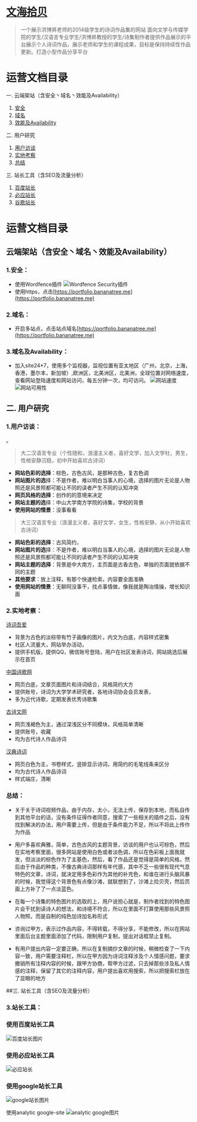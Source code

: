 # [文海拾贝](https://portfolio.bananatree.me)

 > 一个展示洪博昇老师的2014级学生的诗词作品集的网站 面向文学与传媒学院的学生/汉语言专业学生/洪博昇教授的学生/诗集制作者提供作品展示的平台展示个人诗词作品，展示老师和学生的课程成果，目标是保持持续性作品更新。打造小型作品分享平台

# 运营文档目录

一. 云端架站（含安全丶域名丶效能及Availability）
 1. [安全](#011)
 2. [域名](#012)
 3. [效能及Availability](#013)
 
二. 用户研究
 1. [用户访谈](#021)
 2. [实地考察](#022)
 3. [总结](#023)
 
三. 站长工具（含SEO及流量分析）
 1. [百度站长](#031)
 2. [必应站长](#032)
 3. [谷歌站长](#033)


# 运营文档目录
## 云端架站（含安全丶域名丶效能及Availability）
### <a id="011">1.安全：</a>

- 使用Wordfence插件
![Wordfence Security插件](https://github.com/treeice/portfolio.bananatree.me/blob/master/images/WordfenceSecurity.png?raw=true)
- 使用https，点击[https://portfolio.bananatree.me](https://portfolio.bananatree.me)

### <a id="012">2.域名：</a>

- 开启多站点，点击站点域名[https://portfolio.bananatree.me](https://portfolio.bananatree.me)

### <a id="013">3.域名及Availability：</a>
- 加入site24*7，使用多个监视器，监视位置有亚太地区（广州，北京，上海，香港，墨尔本，新加坡）,欧洲区，北美洲区，北美洲，全球位置对网络速度，查看网站登陆速度和网站访问，每五分钟一次，均可访问。
![网站速度](https://github.com/treeice/portfolio.bananatree.me/blob/master/images/site-time.png?raw=true)
![网站可用性](https://github.com/treeice/portfolio.bananatree.me/blob/master/images/site-useful.png?raw=true)

## 二. 用户研究
### <a id="021">1.用户访谈：</a>
。
> 大二汉语言专业（个性随和，浪漫主义者，喜好文学，加入文学社，男生，性格安静沉稳，初中开始喜欢古诗词）

 - **网站色彩的选择**：棕色，古色古风，是那种古色，复古色调
 - **网站图片的选**择：不是作者，难以明白当事人的心境，选择的图片无论是人物照还是风景照都可能让不同的读者产生不同的认知冲突
 - **网页风格的选择**：创作的的意境来决定
 - **网站主题的选**择：中山大学南方学院的诗集，学校的背景
 - **使用网站的情景**：没事看看
  
> 大三汉语言专业（浪漫主义者，喜好文学，女生，性格安静，从小开始喜欢古诗词）
 - **网站色彩的选择**：古风简约，
 - **网站图片的选**择：不是作者，难以明白当事人的心境，选择的图片无论是人物照还是风景照都可能让不同的读者产生不同的认知冲突
 - **网站主题的选择**：背景是中大南方，主页面是古香古色，单独的页面就依据不同的主题
 - **其他要求**：放上注释，有那个快速检索，内容要全面准确
 - **使用网站的情景**：无聊阿没事干，找点事情做，像我就是陶冶情操，增长知识面
 

### <a id="022">2.实地考察：</a>

[诗词吾爱](http://www.52shici.com/)
- 背景为古色的淡棕带有竹子画像的图片，内文为白底，内容样式密集
- 社区人流量大，网站举办活动，
- 提供手机版，提供QQ，微信账号登陆，用户在社区发表诗词，网站挑选后展示在首页

[中国诗歌网](http://www.zgshige.com/)
- 网页白底，文章页面图片和诗词结合，风格简约大方
- 提供账号，诗词为大学学术研究者，各地诗词协会会员发表，
- 多为近代诗歌，定期发表优秀诗歌集

[古诗文网](https://www.gushiwen.org/)
- 网页浅褐色为主，通过深浅区分不同模块，风格简单清晰
- 提供账号，收藏
- 均为古代诗人作品诗词

[汉典诗词](http://sc.zdic.net/)
- 网页白色为主，书卷样式，竖排显示诗词，用简约的毛笔线条来区分
- 均为古代诗人作品诗词
- 样式端庄，清晰

### <a id="023">总结：</a>
- 关于关于诗词视频作品，由于内存，太小，无法上传，保存到本地，而私自传到其他平台的话，没有条件征得作者同意，搜索了一些相关的插件之后，没有找到解决的办法，用户需要上传，但是由于条件能力不足，所以不将此上传作为作品
- 用户多喜欢典雅，简单，古色古风的主题背景，访谈的用户也认可棕色，然后在实地考察里面，很多网站是使用白色或者淡色调，所以在色彩板上面我就发，但淡淡的棕色作为了主基色，然后，看了作品还是觉得是简单的风格，然后由于作品的种类，不像古典诗词那样有年代感，其中不乏一些很有现代气息特色的文章，诗词，就决定用多色彩作为其他的补充色，和谁在进行头脑风暴的时候，我觉得这个背景色有点像沙滩，就联想到了，沙滩上捡贝壳，然后页面上方补了了一点淡蓝色。

- 在每一个诗集的特色图片的选取的上，用户说担心就是，制作者找到的特色图片会干扰到读诗人的想法，和诗境不符合，所以在里面不打算使用那些风景照人物照，而是自制的纯色加诗加名称形式

- 咨询过甲方，表示过作品内容，不得转载，不得分享，不能修改，所以在网站里面后台主题里面添加了代码，限制用户复制，提出对话框禁止复制。

- 有用户提出内容一定要正确，所以在复制摘抄文章的时候，稍微检查了一下内容一致，用户需要注释栏，所以在甲方因为诗词注释涉及个人情感问题，要求撤销所有注释内容的时候，跟甲方协商，帮甲方过滤，只去掉那些涉及私人情感的注释，保留了其它的注释内容，用户提出喜欢用搜索，所以把搜索栏放在了显眼的地方

##三. 站长工具（含SEO及流量分析）
### 3.站长工具：

### <a id="031">使用百度站长工具</a>
![百度站长图片](https://github.com/treeice/portfolio.bananatree.me/blob/master/images/baidu-site.png?raw=true)

### <a id="031">使用必应站长工具</a>
![必应站长](https://github.com/treeice/portfolio.bananatree.me/blob/master/images/bing-site.png?raw=true)

### <a id="031">使用google站长工具</a>
![google站长图片](https://github.com/treeice/portfolio.bananatree.me/blob/master/images/google-site.png?raw=true)

使用analytic google-site
![analytic google图片](https://github.com/treeice/portfolio.bananatree.me/blob/master/images/analytic-google.png?raw=true)
